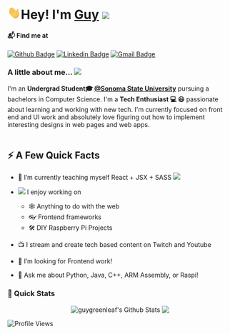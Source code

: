 <h1> <img src="https://raw.githubusercontent.com/ABSphreak/ABSphreak/master/gifs/Hi.gif" width="30px">Hey! I'm <a href="https://github.com/guygreenleaf">Guy</a> <img src="https://emojis.slackmojis.com/emojis/images/1531849430/4246/blob-sunglasses.gif?1531849430" width="30px"></h1>
</h1>

#### 📬 Find me at
[![Github Badge](http://img.shields.io/badge/-Github-black?style=flat-square&logo=github&link=https://github.com/Defcon27/)](https://github.com/guygreenleaf/) 
[![Linkedin Badge](https://img.shields.io/badge/-LinkedIn-blue?style=flat-square&logo=Linkedin&logoColor=white&link=https://www.linkedin.com/in/hemanthkollipara/)](https://www.linkedin.com/in/guy-greenleaf-6b9a75183/)
[![Gmail Badge](https://img.shields.io/badge/-Gmail-d14836?style=flat-square&logo=Gmail&logoColor=white&link=mailto:defcon.sentinal95@gmail.com)](mailto:guygreenleaf@icloud.com)

### A little about me...  <img src="https://media.giphy.com/media/8A76LJJUJUZ92iblNx/giphy.gif" width="50"> 
I'm an **Undergrad Student🎓 [@Sonoma State University](https://www.sonoma.edu/)** pursuing a bachelors in Computer Science. I'm a **Tech Enthusiast 💻 😃** passionate about learning and working with new tech. I'm currently focused on front end and UI work and absolutely love figuring out how to implement interesting designs in web pages and web apps. <br/><br/>

## ⚡️ A Few Quick Facts

- 🌱 I’m currently teaching myself React + JSX + SASS <img src="https://upload.wikimedia.org/wikipedia/commons/thumb/a/a7/React-icon.svg/1280px-React-icon.svg.png" width="35"> 


- <img src="https://media.giphy.com/media/WUlplcMpOCEmTGBtBW/giphy.gif" width="30">  I enjoy working on
    - 🕸️ Anything to do with the web
    - 👓 Frontend frameworks
    - 🛠 DIY Raspberry Pi Projects
- 📺 I stream and create tech based content on Twitch and Youtube
- 👯 I’m looking for Frontend work!
- 💬 Ask me about Python, Java, C++, ARM Assembly, or Raspi!

### 🚀 Quick Stats
<p align="center">
<img align="center" src="https://github-readme-stats.vercel.app/api?username=guygreenleaf&show_icons=true&line_height=21" alt="guygreenleaf's Github Stats" />
<img align="center" src="https://github-readme-stats.vercel.app/api/top-langs/?username=guygreenleaf&theme=default&line_height=27&layout=compact" />
</p>



![Profile Views](https://komarev.com/ghpvc/?username=guygreenleaf)

